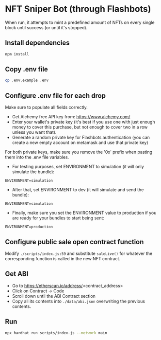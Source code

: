 # NFT Sniper Bot (through Flashbots)

When run, it attempts to mint a predefined amount of NFTs on every single 
block until success (or until it's stopped).

## Install dependencies

```bash
npm install
```

## Copy .env file

```bash
cp .env.example .env
```

## Configure .env file for each drop

Make sure to populate all fields correctly.

- Get Alchemy free API key from: https://www.alchemy.com/
- Enter your wallet's private key (it's best if you use one with just enough money to cover this purchase, but not enough to cover two in a row unless you want that).
- Generate a random private key for Flashbots authentication (you can create a new empty account on metamask and use that private key)

For both private keys, make sure you remove the '0x' prefix when pasting them into the .env file variables.


- For testing purposes, set ENVIRONMENT to simulation (it will only simulate the bundle):

```.env
ENVIRONMENT=simulation
```

- After that, set ENVIRONMENT to dev (it will simulate and send the bundle):

```.env
ENVIRONMENT=simulation
```

- Finally, make sure you set the ENVIRONMENT value to production if you are ready for your bundles to start being sent:

```.env
ENVIRONMENT=production
```

## Configure public sale open contract function

Modify ```./scripts/index.js:59``` and substitute ```saleLive()``` for whatever
the corresponding function is called in the new NFT contract.

## Get ABI

- Go to https://etherscan.io/address/<contract_address>
- Click on Contract -> Code
- Scroll down until the ABI Contract section
- Copy all its contents into ```./data/abi.json``` overwriting the previous contents.

## Run

```bash
npx hardhat run scripts/index.js --network main
```


